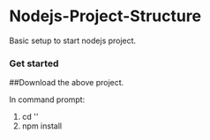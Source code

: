 # Nodejs-Project-Structure
Basic setup to start nodejs project.

### Get started
 
##Download the above project.
 
 In command prompt:

1. cd  '<your download project location>'
2. npm install
